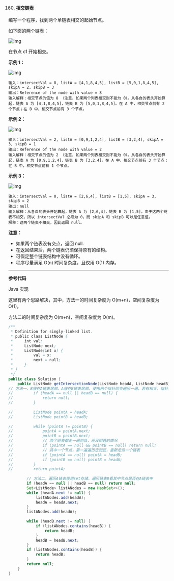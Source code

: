 160. #### [相交链表](https://leetcode-cn.com/problems/intersection-of-two-linked-lists/)

编写一个程序，找到两个单链表相交的起始节点。

如下面的两个链表：

![img](https://assets.leetcode-cn.com/aliyun-lc-upload/uploads/2018/12/14/160_statement.png)

在节点 c1 开始相交。

 

**示例 1：**

![img](https://assets.leetcode-cn.com/aliyun-lc-upload/uploads/2018/12/14/160_example_1.png)

```
输入：intersectVal = 8, listA = [4,1,8,4,5], listB = [5,0,1,8,4,5], skipA = 2, skipB = 3
输出：Reference of the node with value = 8
输入解释：相交节点的值为 8 （注意，如果两个列表相交则不能为 0）。从各自的表头开始算起，链表 A 为 [4,1,8,4,5]，链表 B 为 [5,0,1,8,4,5]。在 A 中，相交节点前有 2 个节点；在 B 中，相交节点前有 3 个节点。
```

**示例 2：**

![img](https://assets.leetcode-cn.com/aliyun-lc-upload/uploads/2018/12/14/160_example_2.png)

```
输入：intersectVal = 2, listA = [0,9,1,2,4], listB = [3,2,4], skipA = 3, skipB = 1
输出：Reference of the node with value = 2
输入解释：相交节点的值为 2 （注意，如果两个列表相交则不能为 0）。从各自的表头开始算起，链表 A 为 [0,9,1,2,4]，链表 B 为 [3,2,4]。在 A 中，相交节点前有 3 个节点；在 B 中，相交节点前有 1 个节点。
```

**示例 3：**

![img](https://assets.leetcode-cn.com/aliyun-lc-upload/uploads/2018/12/14/160_example_3.png)

```
输入：intersectVal = 0, listA = [2,6,4], listB = [1,5], skipA = 3, skipB = 2
输出：null
输入解释：从各自的表头开始算起，链表 A 为 [2,6,4]，链表 B 为 [1,5]。由于这两个链表不相交，所以 intersectVal 必须为 0，而 skipA 和 skipB 可以是任意值。
解释：这两个链表不相交，因此返回 null。
```

**注意：**

- 如果两个链表没有交点，返回 null.
- 在返回结果后，两个链表仍须保持原有的结构。
- 可假定整个链表结构中没有循环。
- 程序尽量满足 O(n) 时间复杂度，且仅用 O(1) 内存。

------

**参考代码**

Java 实现

这里有两个思路解决，其中，方法一的时间复杂度为 O(m+n)，空间复杂度为 O(1)。

方法二的时间复杂度为 O(m+n)，空间复杂度为 O(m)。

```java
/**
 * Definition for singly-linked list.
 * public class ListNode {
 *     int val;
 *     ListNode next;
 *     ListNode(int x) {
 *         val = x;
 *         next = null;
 *     }
 * }
 */
public class Solution {
    public ListNode getIntersectionNode(ListNode headA, ListNode headB) {
// 方法一，B接在A链表尾部，A接在B链表尾部，使用两个指针同步遍历一遍，若有相关，指针会指向同一个节点
//         if (headA == null || headB == null) {
//             return null;
//         }
        
//         ListNode pointA = headA;
//         ListNode pointB = headB;
        
//         while (pointA != pointB) {
//             pointA = pointA.next;
//             pointB = pointB.next;
//             // 两个链表都走一遍到低，还没相遇的情况
//             if (pointA == null && pointB == null) return null;
//             // 其中一个节点，第一遍遍历走到底，重新走另一个链表
//             if (pointA == null) pointA = headB;
//             if (pointB == null) pointB = headA;
//         }
//         return pointA;
        
        // 方法二，遍历A链表使用set存储，遍历链表B看其中节点是否在A链表中
        if (headA == null || headB == null) return null;
        Set<ListNode> listANodes = new HashSet<>();
        while (headA.next != null) {
            listANodes.add(headA);
            headA = headA.next;
        }
        listANodes.add(headA);
        
        while (headB.next != null) {
            if (listANodes.contains(headB)) {
                return headB;
            }
            headB = headB.next;
        }
        if (listANodes.contains(headB)) {
            return headB;
        }
        return null;
    }
}
```


